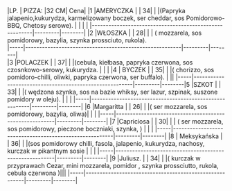 
|LP.   | PIZZA:                                                       |32 CM| Cena|
|1    |AMERYCZKA                                             |           |     34|
|      |(Papryka  jalapenio,kukurydza, karmelizowany boczek, ser cheddar, sos Pomidorowo-BBQ, Chetosy serowe). |    |   |
|      |--------------------------------------------------------|---------|--------|
|2    |WŁOSZKA                                                  |            |    28| |      |
( mozzarela, sos pomidorowy, bazylia, szynka prossciuto, rukola).  
|-----|--------------------------------------------------------|---------|--------|  
|3    |POLACZEK 	                                        |          |      37|
|      |(cebula, kiełbasa, papryka czerwona, sos czosnkowo-serowy, kukurydza.                          |           |        |
|4    | BYCZEK                                                    |           |     35|
|      |( chorizzo, sos pomidoro-chilli, oliwki, papryka czerwona, ser buffalo).                                                        |           || |-----|--------------------------------------------------------|---------|--------|5     |SZKOT                                                       |           |     33|
|      |( wędzona szynka, sos na bazie whiksy, ser lazur, szpinak, suszone pomidory w oleju).                 |           |         |
|-----|--------------------------------------------------------|---------|--------|
|6    |Margaritta                                                   |           |     26|
|      |( ser mozzarela, sos pomidorowy, bazylia, oliwa)| |         |
|-----|--------------------------------------------------------|---------|--------|
|7    |Capriciosa                                                  |           |     30|
|      | ( ser mozzarela, sos pomidorowy, pieczone boczniaki, szynka, )                                                            |            |         | 
|-----|--------------------------------------------------------|---------|--------|
|8    | Meksykańska                                            |            |    36|
|      |(sos pomidorowy chilli, fasola, jalapenio, kukurydza, nachosy, kurczak w pikantnym sosie                 |           |         |
|-----|--------------------------------------------------------|---------|--------|
|9    |Juliusz.                                                       |           |     34|
|      |( kurczak w przyprawach Cezar, mini mozzarela, pomidor , szynka prossciutto, rukola, cebula czerwona )|||
|-----|--------------------------------------------------------|---------|--------|

